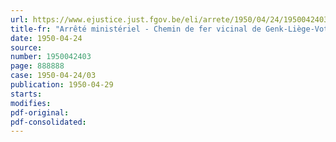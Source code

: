 ```yaml
---
url: https://www.ejustice.just.fgov.be/eli/arrete/1950/04/24/1950042403/justel
title-fr: "Arrêté ministériel - Chemin de fer vicinal de Genk-Liège-Vottem (section Liège-Riemst). - Plan de sectionnement"
date: 1950-04-24
source:
number: 1950042403
page: 888888
case: 1950-04-24/03
publication: 1950-04-29
starts:
modifies:
pdf-original:
pdf-consolidated:
---
```


